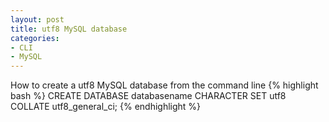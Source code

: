```yaml
---
layout: post
title: utf8 MySQL database
categories:
- CLI
- MySQL
---
```

How to create a utf8 MySQL database from the command line
{% highlight bash %}
CREATE DATABASE databasename CHARACTER SET utf8 COLLATE utf8_general_ci;
{% endhighlight %}

